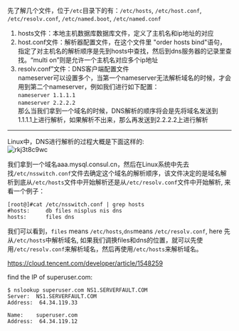  先了解几个文件，位于`/etc`目录下的有：`/etc/hosts`, `/etc/host.conf`, `/etc/resolv.conf`, `/etc/named.boot`, `/etc/named.conf`
 
 1. hosts文件：本地主机数据库数据库文件，定义了主机名和ip地址的对应
 2. host.conf文件：解析器配置文件，在这个文件里 "order hosts bind"语句，指定了对主机名的解析顺序是先到hosts中查找，然后到dns服务器的记录里查找。“multi on”则是允许一个主机名对应多个ip地址
 3. resolv.conf”文件：DNS客户端配置文件  
nameserver可以设置多个，当第一个nameserver无法解析域名的时候，才会用到第二个nameserver，例如我们进行如下配置：  
`nameserver 1.1.1.1`  
`nameserver 2.2.2.2`  
那么当我们拿到一个域名的时候，DNS解析的顺序将会是先将域名发送到1.1.1.1上进行解析，如果解析不出来，那么再发送到2.2.2.2上进行解析

-----

Linux中，DNS进行解析的过程大概是下面这样的:  
  ![rkj3t8c9wc](../media/rkj3t8c9wc-394078500.png)

我们拿到一个域名aaa.mysql.consul.cn，然后在Linux系统中先去找`/etc/nsswitch.conf`文件去确定这个域名的解析顺序，该文件决定的是域名解析到底从`/etc/hosts`文件中开始解析还是从`/etc/resolv.conf`文件中开始解析, 来看一个例子：
```
[root@]#cat /etc/nsswitch.conf | grep hosts
#hosts:     db files nisplus nis dns
hosts:      files dns
```
我们可以看到，`files` means `/etc/hosts`,`dns`means `/etc/resolv.conf`, here 先从`/etc/hosts`中解析域名, 如果我们调换files和dns的位置，就可以先使用`/etc/resolv.conf`来解析域名，然后再使用`/etc/hosts`来解析域名。


https://cloud.tencent.com/developer/article/1548259

find the IP of superuser.com:
```
$ nslookup superuser.com NS1.SERVERFAULT.COM
Server:  NS1.SERVERFAULT.COM
Address:  64.34.119.33

Name:    superuser.com
Address:  64.34.119.12
```

